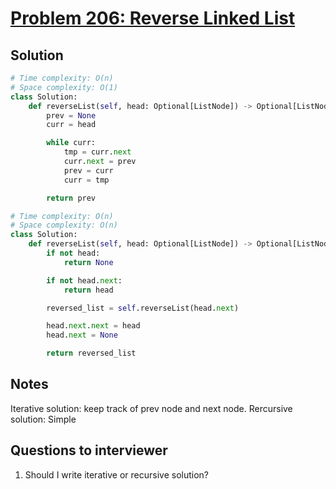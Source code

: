 # [Problem 206: Reverse Linked List](https://leetcode.com/problems/reverse-linked-list/)

## Solution

```py
# Time complexity: O(n)
# Space complexity: O(1)
class Solution:
    def reverseList(self, head: Optional[ListNode]) -> Optional[ListNode]:
        prev = None
        curr = head

        while curr:
            tmp = curr.next
            curr.next = prev
            prev = curr
            curr = tmp

        return prev

# Time complexity: O(n)
# Space complexity: O(n)
class Solution:
    def reverseList(self, head: Optional[ListNode]) -> Optional[ListNode]:
        if not head:
            return None

        if not head.next:
            return head

        reversed_list = self.reverseList(head.next)

        head.next.next = head
        head.next = None

        return reversed_list
```

## Notes

Iterative solution: keep track of prev node and next node.
Rercursive solution: Simple

## Questions to interviewer

1. Should I write iterative or recursive solution?
